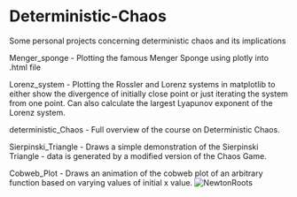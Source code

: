 # Deterministic-Chaos
Some personal projects concerning deterministic chaos and its implications

Menger_sponge - Plotting the famous Menger Sponge using plotly into .html file

Lorenz_system - Plotting the Rossler and Lorenz systems in matplotlib to either show the divergence of initially close point or just iterating the system from one point.  Can also calculate the largest Lyapunov exponent of the Lorenz system. 

deterministic_Chaos - Full overview of the course on Deterministic Chaos. 

Sierpinski_Triangle - Draws a simple demonstration of the Sierpinski Triangle - data is generated by a modified version of the Chaos Game. 

Cobweb_Plot - Draws an animation of the cobweb plot of an arbitrary function based on varying values of initial x value. 
![NewtonRoots](https://github.com/Mateo334/Deterministic-Chaos/assets/107246878/39ecc30f-c630-4673-9e8a-4605a1b3acb8)
